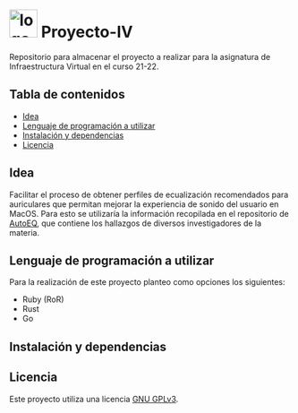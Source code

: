 # <img src="https://pbs.twimg.com/profile_images/378800000364886592/2e6f7c62714a4ae59c71e7cc8772df0e_400x400.png" alt="logo" width=50px /> Proyecto-IV

Repositorio para almacenar el proyecto a realizar para la asignatura de Infraestructura Virtual en el curso 21-22.

## Tabla de contenidos

- [Idea](#idea)
- [Lenguaje de programación a utilizar](#lenguaje-de-programación-a-utilizar)
- [Instalación y dependencias](#instalación-y-dependencias)
- [Licencia](#licencia)

## Idea

Facilitar el proceso de obtener perfiles de ecualización recomendados para auriculares que permitan mejorar la experiencia de sonido del usuario en MacOS. Para esto se utilizaría la información recopilada en el repositorio de [AutoEQ](https://github.com/jaakkopasanen/AutoEq), que contiene los hallazgos de diversos investigadores de la materia.

## Lenguaje de programación a utilizar

Para la realización de este proyecto planteo como opciones los siguientes:

- Ruby (RoR)
- Rust
- Go

## Instalación y dependencias

## Licencia

Este proyecto utiliza una licencia [GNU GPLv3](https://choosealicense.com/licenses/gpl-3.0/).


